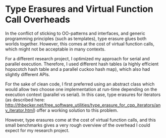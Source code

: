 # Type Erasures and Virtual Function Call Overheads
In the conflict of sticking to OO-patterns and interfaces, and generic programming principles (such as templates), type erasure glues both worlds together. However, this comes at the cost of virtual function calls, which might not be acceptable in many contexts.

For a different research project, I optimized my approach for serial and parallel execution.
Therefore, I used different hash tables (a highly efficient hopscotch hash table and a parallel cuckoo hash map), which also had slightly different APIs.

For the sake of clean code, I first preferred using an abstract class which would allow two choose one implementation at run-time depending on the execution context (parallel vs serial).
In this case, type erasures for iterators (as described here: http://thbecker.net/free_software_utilities/type_erasure_for_cpp_iterators/any_iterator.html) offer a working solution to this problem.

However, type erasures come at the cost of virtual function calls, and this small benchmarks gives a very rough overview of the overhead I could expect for my research project.
